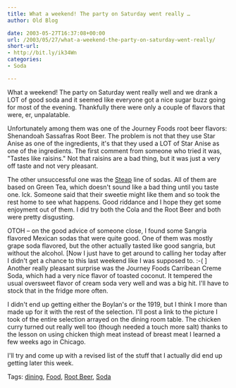 ```yaml
---
title: What a weekend! The party on Saturday went really …
author: Old Blog

date: 2003-05-27T16:37:08+00:00
url: /2003/05/27/what-a-weekend-the-party-on-saturday-went-really/
short-url:
- http://bit.ly/ik34Wn
categories:
- Soda

---
```

<div class='microid-http+http:sha1:f75f8c19ebf1758759d6e1cf76dfabb710be2e9d'>

What a weekend! The party on Saturday went really well and we drank a LOT of good soda and it seemed like everyone got a nice sugar buzz going for most of the evening. Thankfully there were only a couple of flavors that were, er, unpalatable.



Unfortunately among them was one of the Journey Foods root beer flavors: Shenandoah Sassafras Root Beer. The problem is not that they use Star Anise as one of the ingredients, it's that they used a LOT of Star Anise as one of the ingredients. The first comment from someone who tried it was, "Tastes like raisins." Not that raisins are a bad thing, but it was just a very off taste and not very pleasant.



The other unsuccessful one was the <a href="http://www.steapsoda.com/">Steap</a> line of sodas. All of them are based on Green Tea, which doesn't sound like a bad thing until you taste one. Ick. Someone said that their sweetie might like them and so took the rest home to see what happens. Good riddance and I hope they get some enjoyment out of them. I did try both the Cola and the Root Beer and both were pretty disgusting.



OTOH &#8211; on the good advice of someone close, I found some Sangria flavored Mexican sodas that were quite good. One of them was mostly grape soda flavored, but the other actually tasted like good sangria, but without the alcohol. [Now I just have to get around to calling her today after I didn't get a chance to this last weekend like I was supposed to. :-( ] Another really pleasant surprise was the Journey Foods Carribean Creme Soda, which had a very nice flavor of toasted coconut. It tempered the usual oversweet flavor of cream soda very well and was a big hit. I'll have to stock that in the fridge more often.



I didn't end up getting either the Boylan's or the 1919, but I think I more than made up for it with the rest of the selection. I'll post a link to the picture I took of the entire selection arrayed on the dining room table. The chicken curry turned out really well too (though needed a touch more salt) thanks to the lesson on using chicken thigh meat instead of breast meat I learned a few weeks ago in Chicago.



I'll try and come up with a revised list of the stuff that I actually did end up getting later this week.

</div>

<div class="st-post-tags">
Tags: <a href="http://www.cavort.org/tag/dining/" title="dining" rel="tag">dining</a>, <a href="http://www.cavort.org/tag/food/" title="Food" rel="tag">Food</a>, <a href="http://www.cavort.org/tag/root-beer/" title="Root Beer" rel="tag">Root Beer</a>, <a href="http://www.cavort.org/tag/soda/" title="Soda" rel="tag">Soda</a><br />
</div>